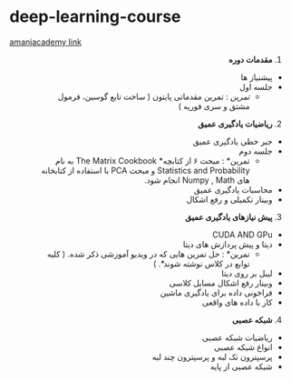 # deep-learning-course


[amanjacademy link](https://lms.amanjacademy.com/alogin)

<div dir="rtl">
 
 
1. **مقدمات دوره**

  * پیشنیاز ها  
  * جلسه اول
    * *تمرین* : تمرین مقدماتی پایتون ( ساخت تابع گوسین، فرمول مشتق و سری فوریه  ) 



2. **ریاضیات یادگیری عمیق**

  * جبر خطی یادگیری عمیق
  * جلسه دوم
    * تمرین* : مبحث ۶ از کتابچه* The Matrix Cookbook  به نام Statistics and Probability و مبحث PCA  با استفاده از  کتابخانه های Numpy , Math  انجام شود.
  * محاسبات یادگیری عمیق
  * وبینار تکمیلی و رفع اشکال



3. **پیش نیازهای یادگیری عمیق**

  * CUDA AND GPu
  * دیتا و پیش پردازش های دیتا
     * تمرین* : حل تمرین هایی که در ویدیو آموزشی ذکر شده. ( کلیه توابع در کلاس نوشته شوند*. )
  * لیبل بر روی دیتا
  *   وبینار رفع اشکال مسایل کلاسی
  *  فراخونی داده برای یادگیری ماشین
  *  کار با داده های واقعی



4. **شبکه عصبی**

  * ریاضیات شبکه عصبی
  * انواع شبکه عصبی
  * پرسپترون تک لبه و پرسپترون چند لبه
  * شبکه عصبی از پایه
  
 
 
 </dir>
   
  
